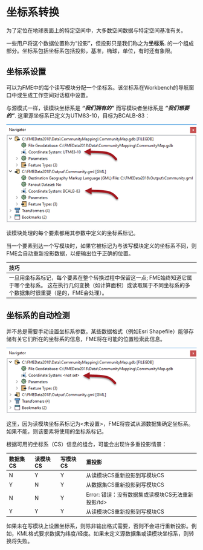 # 坐标系转换

为了定位在地球表面上的特定空间中，大多数空间数据与特定空间基准有关。

一些用户将这个数据位置称为“投影”，但投影只是我们称之为**坐标系**. 的一个组成部分。坐标系包括坐标系包括投影，基准，椭球，单位，有时还有象限。

## 坐标系设置

可以为FME中的每个读写模块分配一个坐标系。该坐标系在Workbench的导航窗口中或生成工作空间对话框中设置。

与源模式一样，读模块坐标系是 _**“我们拥有的”**_ 而写模块者坐标系是 _**“我们想要的”**_. 这里源坐标系已定义为UTM83-10，目标为BCALB-83：

![](../.gitbook/assets/img2.038.coordinatesystemparameters.png)

读模块处理的每个要素都用其参数中定义的坐标系标记。

当一个要素到达一个写模块时，如果它被标记为与该写模块定义的坐标系不同，则FME会自动重新投影数据，以便输出位于正确的位置。

|  技巧 |
| :--- |
|  一旦用坐标系标记，每个要素在整个转换过程中保留这一点; FME始终知道它属于哪个坐标系。  这在执行几何变换（如计算面积）或读取属于不同坐标系的多个数据集时很重要（是的，FME会处理）。 |

## 坐标系的自动检测

并不总是需要手动设置坐标系参数。某些数据格式（例如Esri Shapefile）能够存储有关它们所在的坐标系的信息，FME将在可能的位置检索此信息。

![](../.gitbook/assets/img2.039.coordinatesystemparametersunset.png)

这里，因为读模块坐标系标记为&lt;未设置&gt;，FME将尝试从源数据集确定坐标系。如果不能，则该要素将使用的坐标系标记。

根据可用的坐标系（CS）信息的组合，可能会出现许多重投影情景：

| 数据集CS | 读模块CS | 写模块CS | 重投影 |
| :--- | :--- | :--- | :--- |
| N | Y | Y | 从读模块CS重新投影到写模块CS |
| Y | N | Y | 从数据集CS重新投影到写模块CS |
| N | N | Y | Error: 错误：没有数据集或读模块CS无法重新投影/td&gt; |
| Y | Y | Y | 从读模块CS重新投影到写模块CS |

如果未在写模块上设置坐标系，则除非输出格式需要，否则不会进行重新投影。例如，KML格式要求数据为纬度/经度。如果未定义源数据集或读模块坐标系，则转换将失败。

